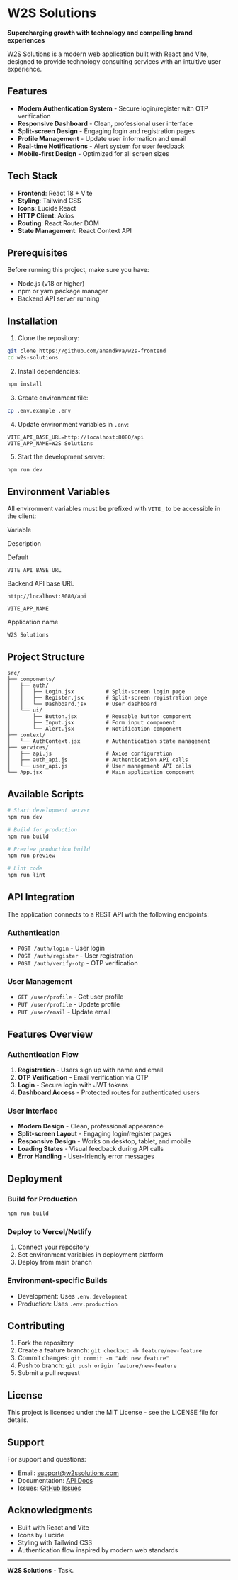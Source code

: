 
# W2S Solutions

**Supercharging growth with technology and compelling brand experiences**

W2S Solutions is a modern web application built with React and Vite, designed to provide technology consulting services with an intuitive user experience.

## Features

-   **Modern Authentication System** - Secure login/register with OTP verification
-   **Responsive Dashboard** - Clean, professional user interface
-   **Split-screen Design** - Engaging login and registration pages
-   **Profile Management** - Update user information and email
-   **Real-time Notifications** - Alert system for user feedback
-   **Mobile-first Design** - Optimized for all screen sizes

## Tech Stack

-   **Frontend**: React 18 + Vite
-   **Styling**: Tailwind CSS
-   **Icons**: Lucide React
-   **HTTP Client**: Axios
-   **Routing**: React Router DOM
-   **State Management**: React Context API

## Prerequisites

Before running this project, make sure you have:

-   Node.js (v18 or higher)
-   npm or yarn package manager
-   Backend API server running

## Installation

1.  Clone the repository:

```bash
git clone https://github.com/anandkva/w2s-frontend
cd w2s-solutions

```

2.  Install dependencies:

```bash
npm install

```

3.  Create environment file:

```bash
cp .env.example .env

```

4.  Update environment variables in `.env`:

```env
VITE_API_BASE_URL=http://localhost:8080/api
VITE_APP_NAME=W2S Solutions

```

5.  Start the development server:

```bash
npm run dev

```

## Environment Variables

All environment variables must be prefixed with `VITE_` to be accessible in the client:

Variable

Description

Default

`VITE_API_BASE_URL`

Backend API base URL

`http://localhost:8080/api`

`VITE_APP_NAME`

Application name

`W2S Solutions`

## Project Structure

```
src/
├── components/
│   ├── auth/
│   │   ├── Login.jsx          # Split-screen login page
│   │   ├── Register.jsx       # Split-screen registration page
│   │   └── Dashboard.jsx      # User dashboard
│   └── ui/
│       ├── Button.jsx         # Reusable button component
│       ├── Input.jsx          # Form input component
│       └── Alert.jsx          # Notification component
├── context/
│   └── AuthContext.jsx        # Authentication state management
├── services/
│   ├── api.js                 # Axios configuration
│   ├── auth_api.js            # Authentication API calls
│   └── user_api.js            # User management API calls
└── App.jsx                    # Main application component

```

## Available Scripts

```bash
# Start development server
npm run dev

# Build for production
npm run build

# Preview production build
npm run preview

# Lint code
npm run lint

```

## API Integration

The application connects to a REST API with the following endpoints:

### Authentication

-   `POST /auth/login` - User login
-   `POST /auth/register` - User registration
-   `POST /auth/verify-otp` - OTP verification

### User Management

-   `GET /user/profile` - Get user profile
-   `PUT /user/profile` - Update profile
-   `PUT /user/email` - Update email

## Features Overview

### Authentication Flow

1.  **Registration** - Users sign up with name and email
2.  **OTP Verification** - Email verification via OTP
3.  **Login** - Secure login with JWT tokens
4.  **Dashboard Access** - Protected routes for authenticated users

### User Interface

-   **Modern Design** - Clean, professional appearance
-   **Split-screen Layout** - Engaging login/register pages
-   **Responsive Design** - Works on desktop, tablet, and mobile
-   **Loading States** - Visual feedback during API calls
-   **Error Handling** - User-friendly error messages

## Deployment

### Build for Production

```bash
npm run build

```

### Deploy to Vercel/Netlify

1.  Connect your repository
2.  Set environment variables in deployment platform
3.  Deploy from main branch

### Environment-specific Builds

-   Development: Uses `.env.development`
-   Production: Uses `.env.production`

## Contributing

1.  Fork the repository
2.  Create a feature branch: `git checkout -b feature/new-feature`
3.  Commit changes: `git commit -m "Add new feature"`
4.  Push to branch: `git push origin feature/new-feature`
5.  Submit a pull request

## License

This project is licensed under the MIT License - see the LICENSE file for details.

## Support

For support and questions:

-   Email: support@w2ssolutions.com
-   Documentation: [API Docs](https://claude.ai/chat/your-api-docs-url)
-   Issues: [GitHub Issues](https://claude.ai/chat/your-repo-url/issues)

## Acknowledgments

-   Built with React and Vite
-   Icons by Lucide
-   Styling with Tailwind CSS
-   Authentication flow inspired by modern web standards

----------

**W2S Solutions** - Task.
